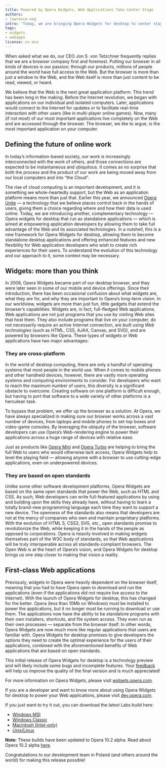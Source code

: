 ```yaml
---
title: Powered by Opera Widgets, Web Applications Take Center Stage
authors:
- lawrence-eng
intro: 'Today, we are bringing Opera Widgets for desktop to center stage, empowering application developers so they can take full advantage of the Web and its associated technologies to build full-fledged desktop applications.'
tags:
- widgets
- webapps
license: os-asa
---
```


When asked what we do, our CEO Jon S. von Tetzchner frequently replies that we are a browser company first and foremost. Putting our browser in all kinds of devices is our passion; through our products, millions of people around the world have full access to the Web. But the browser is more than just a window to the Web, and the Web itself is more than just content to be read, viewed, or heard.

We believe that the Web is the next great application platform. This trend has been long in the making. Before the Internet revolution, we began with applications on our individual and isolated computers. Later, applications would connect to the Internet for updates or to facilitate real-time interaction with other users (like in multi-player online games). Now, many (if not most) of our most important applications live completely on the Web and are accessed through the browser. The browser, we like to argue, is the most important application on your computer.

## Defining the future of online work

In today’s information-based society, our work is increasingly interconnected with the work of others, and those connections are expected to be instantaneous and ubiquitous. It comes as no surprise that both the process and the product of our work are being moved away from our local computers and into “the Cloud”.

The rise of cloud computing is an important development, and it is something we whole-heartedly support, but the Web as an application platform means more than just that. Earlier this year, we announced [Opera Unite][1] — a technology that we believe places control back in the hands of users, giving them a choice regarding where and how their data is used online. Today, we are introducing another, complementary technology — Opera widgets for desktop that run as standalone applications — which is aimed at empowering application developers by allowing them to take full advantage of the Web and its associated technologies. In a nutshell, this is a new framework for Opera Widgets for desktop, allowing them to become standalone desktop applications and offering enhanced features and new flexibility for Web application developers who wish to create rich experiences for their users. To understand the evolution of this technology and our approach to it, some context may be necessary.

[1]: http://labs.opera.com/news/2009/06/16/

## Widgets: more than you think

In 2006, Opera Widgets became part of our desktop browser, and they were later seen in some of our mobile and device offerings. Since their introduction, there has been occasional confusion about what widgets are, what they are for, and why they are important to Opera’s long-term vision. In our worldview, widgets are more than just fun, little gadgets that extend the browser’s capabilities. Widgets are, in fact, full-fledged Web applications. Web applications are not just programs that you use by visiting Web sites that host them. They also include programs that live on your computer, do not necessarily require an active Internet connection, are _built using Web technologies_ (such as HTML, CSS, AJAX, Canvas, and SVG), and are powered by browsers like Opera. These types of widgets or Web applications have two major advantages:

### They are cross-platform

In the world of desktop computing, there are only a handful of operating systems that most people in the world use. When it comes to mobile phones and other handheld devices, however, there are vastly more operating systems and computing environments to consider. For developers who want to reach the maximum number of users, this diversity is a significant obstacle to overcome. Creating software on one platform is difficult enough, but having to port that software to a wide variety of other platforms is a herculean task.

To bypass that problem, we offer up the browser as a solution. At Opera, we have always specialized in making sure our browser works across a vast number of devices, from laptops and mobile phones to set-top boxes and video-game consoles. By leveraging the ubiquity of the browser, software developers can use Opera’s Web-rendering engine to power their applications across a huge range of devices with relative ease.

Just as products like [Opera Mini][2] and [Opera Turbo][3] are helping to bring the full Web to users who would otherwise lack access, Opera Widgets help to level the playing field — allowing anyone with a browser to use cutting-edge applications, even on underpowered devices.

[2]: https://www.opera.com/mini/
[3]: https://www.opera.com/browser/turbo/

### They are based on open standards

Unlike some other software development platforms, Opera Widgets are based on the same open standards that power the Web, such as HTML and CSS. As such, Web developers can write full-featured applications by using and building upon the skills they already have, without having to learn a totally brand-new programming language each time they want to support a new device. The openness of the standards also means that developers are not at the mercy of companies who own and maintain proprietary platforms. With the evolution of HTML 5, CSS3, SVG, etc., open standards promise to revolutionize the Web, while keeping it in the hands of the people as opposed to corporations. Opera is heavily involved in making widgets themselves part of the W3C body of standards, so that Web applications will be truly interoperable across all standards-compliant browsers. The Open Web is at the heart of Opera’s vision, and Opera Widgets for desktop brings us one step closer to making that vision a reality.

## First-class Web applications

Previously, widgets in Opera were heavily dependent on the browser itself, meaning that you had to have Opera open to download and run the applications (even if the applications did not require live access to the Internet). With the launch of Opera Widgets for desktop, this has changed for the better. Opera (less than 10Mb on Windows) must be installed to power the applications, but it no longer must be running to download or use them. The applications now have the ability to be standalone programs with their own installers, shortcuts, and file system access. They even run as their own processes — separate from the browser itself. In other words, Opera Widgets are now much more like regular applications that users are familiar with. Opera Widgets for desktop promises to give developers the options they need to create the optimal experience for the users of their applications, combined with the aforementioned benefits of Web applications that are based on open standards.

This initial release of Opera Widgets for desktop is a technology preview and will likely include some bugs and incomplete features. Your [feedback][4] will help us improve the quality of the final version and is much appreciated!

[4]: http://my.opera.com/community/forums/forum.dml?id=1296

For more information on Opera Widgets, please visit [widgets.opera.com][5].

[5]: http://widgets.opera.com/

If you are a developer and want to know more about using Opera Widgets for desktop to power your Web applications, please visit [dev.opera.com][6].

[6]: https://dev.opera.com/articles/view/opera-desktop-widgets-evolved/

If you just want to try it out, you can download the latest Labs build here:

- [Windows MSI][7]
- [Windows Classic][8]
- [Macintosh (Intel-only)][9]
- [Unix/Linux][10]

[7]: http://snapshot.opera.com/windows/Opera_1020_1895_in.exe
[8]: http://snapshot.opera.com/windows/Opera_1020_1895_classic.exe
[9]: http://snapshot.opera.com/mac/Opera_10.20_6793.dmg
[10]: http://snapshot.opera.com/unix/snapshot-4744/

**Note:** These builds have been updated to Opera 10.2 alpha.
Read about Opera 10.2 alpha [here][11].

[11]: http://my.opera.com/desktopteam/blog/opera-10-20-goes-alpha

Congratulations to our development team in Poland (and others around the world) for making this release possible!
